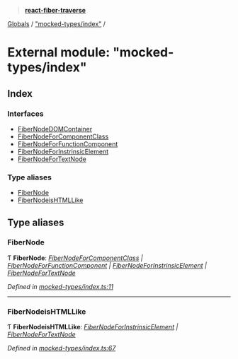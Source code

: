 > **[react-fiber-traverse](../README.md)**

[Globals](../globals.md) / ["mocked-types/index"](_mocked_types_index_.md) /

# External module: "mocked-types/index"

## Index

### Interfaces

* [FiberNodeDOMContainer](../interfaces/_mocked_types_index_.fibernodedomcontainer.md)
* [FiberNodeForComponentClass](../interfaces/_mocked_types_index_.fibernodeforcomponentclass.md)
* [FiberNodeForFunctionComponent](../interfaces/_mocked_types_index_.fibernodeforfunctioncomponent.md)
* [FiberNodeForInstrinsicElement](../interfaces/_mocked_types_index_.fibernodeforinstrinsicelement.md)
* [FiberNodeForTextNode](../interfaces/_mocked_types_index_.fibernodefortextnode.md)

### Type aliases

* [FiberNode](_mocked_types_index_.md#fibernode)
* [FiberNodeisHTMLLike](_mocked_types_index_.md#fibernodeishtmllike)

## Type aliases

###  FiberNode

Ƭ **FiberNode**: *[FiberNodeForComponentClass](../interfaces/_mocked_types_index_.fibernodeforcomponentclass.md) | [FiberNodeForFunctionComponent](../interfaces/_mocked_types_index_.fibernodeforfunctioncomponent.md) | [FiberNodeForInstrinsicElement](../interfaces/_mocked_types_index_.fibernodeforinstrinsicelement.md) | [FiberNodeForTextNode](../interfaces/_mocked_types_index_.fibernodefortextnode.md)*

*Defined in [mocked-types/index.ts:11](https://github.com/bendtherules/react-fiber-traverse/blob/5a2e7f1/src/mocked-types/index.ts#L11)*

___

###  FiberNodeisHTMLLike

Ƭ **FiberNodeisHTMLLike**: *[FiberNodeForInstrinsicElement](../interfaces/_mocked_types_index_.fibernodeforinstrinsicelement.md) | [FiberNodeForTextNode](../interfaces/_mocked_types_index_.fibernodefortextnode.md)*

*Defined in [mocked-types/index.ts:67](https://github.com/bendtherules/react-fiber-traverse/blob/5a2e7f1/src/mocked-types/index.ts#L67)*